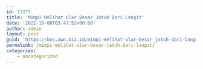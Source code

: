 ```yaml
---
id: 13277
title: 'Mimpi Melihat Ular Besar Jatuh Dari Langit'
date: '2022-10-08T03:47:52+00:00'
author: admin
layout: post
guid: 'https://bos.awn.biz.id/mimpi-melihat-ular-besar-jatuh-dari-langit/'
permalink: /mimpi-melihat-ular-besar-jatuh-dari-langit/
categories:
    - Uncategorized
---
```


